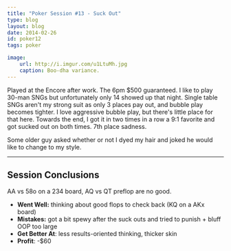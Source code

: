 ```yaml
---
title: "Poker Session #13 - Suck Out"
type: blog
layout: blog
date: 2014-02-26
id: poker12
tags: poker

image:
    url: http://i.imgur.com/u1LtuMh.jpg
    caption: Boo-dha variance.
---
```


Played at the Encore after work. The 6pm $500 guaranteed. I like to play 30-man
SNGs but unfortunately only 14 showed up that night.  Single table SNGs aren't
my strong suit as only 3 places pay out, and bubble play becomes tighter. I
love aggressive bubble play, but there's little place for that here. Towards
the end, I got it in two times in a row a 9:1 favorite and got sucked out on
both times. 7th place sadness.

Some older guy asked whether or not I dyed my hair and joked he would like to
change to my style.

---

## Session Conclusions

AA vs 58o on a 234 board, AQ vs QT preflop are no good.

- **Went Well:** thinking about good flops to check back (KQ on a AKx board)
- **Mistakes:** got a bit spewy after the suck outs and tried to punish + bluff OOP too large
- **Get Better At**: less results-oriented thinking, thicker skin
- **Profit**: -$60
